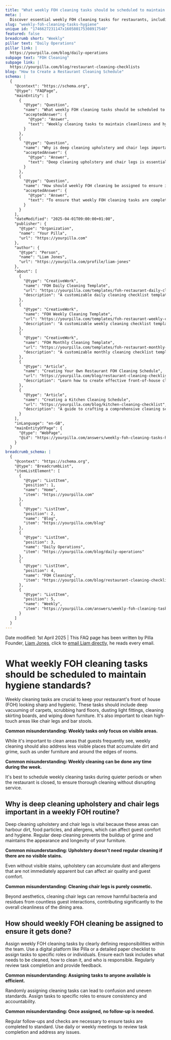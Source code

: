 ```yaml
---
title: "What weekly FOH cleaning tasks should be scheduled to maintain hygiene standards?"
meta: |
  Discover essential weekly FOH cleaning tasks for restaurants, including deep cleaning areas often overlooked, and best practices for scheduling and assigning these tasks.
slug: "weekly-foh-cleaning-tasks-hygiene"
unique id: "1746627231147x160580175308917540"
featured: false
breadcrumb short: "Weekly"
pillar text: "Daily Operations"
pillar link: |
  https://yourpilla.com/blog/daily-operations
subpage text: "FOH Cleaning"
subpage link: |
  https://yourpilla.com/blog/restaurant-cleaning-checklists
blog: "How to Create a Restaurant Cleaning Schedule"
schema: |
  {
    "@context": "https://schema.org",
    "@type": "FAQPage",
    "mainEntity": [
      {
        "@type": "Question",
        "name": "What weekly FOH cleaning tasks should be scheduled to maintain hygiene standards?",
        "acceptedAnswer": {
          "@type": "Answer",
          "text": "Weekly cleaning tasks to maintain cleanliness and hygiene in the front of house (FOH) of a restaurant include: deep vacuuming of carpets, scrubbing hard floors, dusting light fittings, cleaning skirting boards, and wiping down furniture. It is also important to clean high-touch areas like chair legs and bar stools. Schedule these tasks during quieter periods or when the restaurant is closed for efficient cleaning without disrupting service."
        }
      },
      {
        "@type": "Question",
        "name": "Why is deep cleaning upholstery and chair legs important in a weekly FOH routine?",
        "acceptedAnswer": {
          "@type": "Answer",
          "text": "Deep cleaning upholstery and chair legs is essential for maintaining guest comfort and hygiene. These areas can accumulate dirt, food particles, and allergens. Regular cleaning helps to prevent the buildup of grime and supports the longevity and appearance of furniture while ensuring cleanliness in the dining area."
        }
      },
      {
        "@type": "Question",
        "name": "How should weekly FOH cleaning be assigned to ensure it gets done?",
        "acceptedAnswer": {
          "@type": "Answer",
          "text": "To ensure that weekly FOH cleaning tasks are completed, assign them clearly within the team. Use a digital platform or a detailed checklist to specify the cleaning requirements, how to perform them, and who is responsible. To maintain high standards, regularly review the task completion and provide necessary feedback."
        }
      }
    ],
    "dateModified": "2025-04-01T09:00:00+01:00",
    "publisher": {
      "@type": "Organization",
      "name": "Your Pilla",
      "url": "https://yourpilla.com"
    },
    "author": {
      "@type": "Person",
      "name": "Liam Jones",
      "url": "https://yourpilla.com/profile/liam-jones"
    },
    "about": [
      {
        "@type": "CreativeWork",
        "name": "FOH Daily Cleaning Template",
        "url": "https://yourpilla.com/templates/foh-restaurant-daily-cleaning",
        "description": "A customizable daily cleaning checklist template specific to front-of-house restaurant needs."
      },
      {
        "@type": "CreativeWork",
        "name": "FOH Weekly Cleaning Template",
        "url": "https://yourpilla.com/templates/foh-restaurant-weekly-cleaning",
        "description": "A customizable weekly cleaning checklist template specific to front-of-house restaurant needs."
      },
      {
        "@type": "CreativeWork",
        "name": "FOH Monthly Cleaning Template",
        "url": "https://yourpilla.com/templates/foh-restaurant-monthly-cleaning",
        "description": "A customizable monthly cleaning checklist template specific to front-of-house restaurant needs."
      },
      {
        "@type": "Article",
        "name": "Creating Your Own Restaurant FOH Cleaning Schedule",
        "url": "https://yourpilla.com/blog/restaurant-cleaning-checklists",
        "description": "Learn how to create effective front-of-house cleaning schedules to maintain optimal hygiene."
      },
      {
        "@type": "Article",
        "name": "Creating a Kitchen Cleaning Schedule",
        "url": "https://yourpilla.com/blog/kitchen-cleaning-checklist",
        "description": "A guide to crafting a comprehensive cleaning schedule for restaurant kitchens."
      }
    ],
    "inLanguage": "en-GB",
    "mainEntityOfPage": {
      "@type": "WebPage",
      "@id": "https://yourpilla.com/answers/weekly-foh-cleaning-tasks-hygiene"
    }
  }
breadcrumb_schema: |
  {
    "@context": "https://schema.org",
    "@type": "BreadcrumbList",
    "itemListElement": [
      {
        "@type": "ListItem",
        "position": 1,
        "name": "Home",
        "item": "https://yourpilla.com"
      },
      {
        "@type": "ListItem",
        "position": 2,
        "name": "Blog",
        "item": "https://yourpilla.com/blog"
      },
      {
        "@type": "ListItem",
        "position": 3,
        "name": "Daily Operations",
        "item": "https://yourpilla.com/blog/daily-operations"
      },
      {
        "@type": "ListItem",
        "position": 4,
        "name": "FOH Cleaning",
        "item": "https://yourpilla.com/blog/restaurant-cleaning-checklists"
      },
      {
        "@type": "ListItem",
        "position": 5,
        "name": "Weekly",
        "item": "https://yourpilla.com/answers/weekly-foh-cleaning-tasks-hygiene"
      }
    ]
  }
---
```


Date modified: 1st April 2025 | This FAQ page has been written by Pilla Founder, [Liam Jones](https://yourpilla.com/profile/liam-jones), click to [email Liam directly](https://mailto:liam@yourpilla.com), he reads every email.

# What weekly FOH cleaning tasks should be scheduled to maintain hygiene standards?

Weekly cleaning tasks are crucial to keep your restaurant's front of house (FOH) looking sharp and hygienic. These tasks should include deep vacuuming of carpets, scrubbing hard floors, dusting light fittings, cleaning skirting boards, and wiping down furniture. It's also important to clean high-touch areas like chair legs and bar stools.

**Common misunderstanding: Weekly tasks only focus on visible areas.**

While it's important to clean areas that guests frequently see, weekly cleaning should also address less visible places that accumulate dirt and grime, such as under furniture and around the edges of rooms.

**Common misunderstanding: Weekly cleaning can be done any time during the week.**

It's best to schedule weekly cleaning tasks during quieter periods or when the restaurant is closed, to ensure thorough cleaning without disrupting service.

## Why is deep cleaning upholstery and chair legs important in a weekly FOH routine?

Deep cleaning upholstery and chair legs is vital because these areas can harbour dirt, food particles, and allergens, which can affect guest comfort and hygiene. Regular deep cleaning prevents the buildup of grime and maintains the appearance and longevity of your furniture.

**Common misunderstanding: Upholstery doesn't need regular cleaning if there are no visible stains.**

Even without visible stains, upholstery can accumulate dust and allergens that are not immediately apparent but can affect air quality and guest comfort.

**Common misunderstanding: Cleaning chair legs is purely cosmetic.**

Beyond aesthetics, cleaning chair legs can remove harmful bacteria and residues from countless guest interactions, contributing significantly to the overall cleanliness of the dining area.

## How should weekly FOH cleaning be assigned to ensure it gets done?

Assign weekly FOH cleaning tasks by clearly defining responsibilities within the team. Use a digital platform like Pilla or a detailed paper checklist to assign tasks to specific roles or individuals. Ensure each task includes what needs to be cleaned, how to clean it, and who is responsible. Regularly review task completion and provide feedback.

**Common misunderstanding: Assigning tasks to anyone available is efficient.**

Randomly assigning cleaning tasks can lead to confusion and uneven standards. Assign tasks to specific roles to ensure consistency and accountability.

**Common misunderstanding: Once assigned, no follow-up is needed.**

Regular follow-ups and checks are necessary to ensure tasks are completed to standard. Use daily or weekly meetings to review task completion and address any issues.